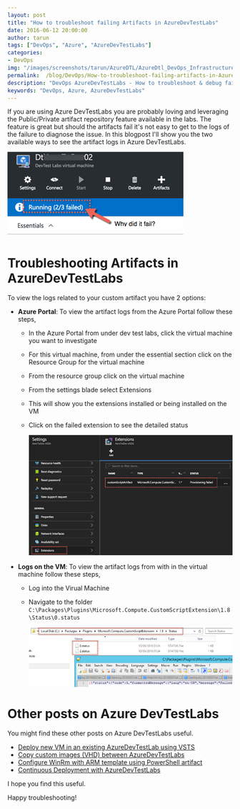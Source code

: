 ```yaml
---
layout: post
title: "How to troubleshoot failing Artifacts in AzureDevTestLabs"
date: 2016-06-12 20:00:00 
author: tarun 
tags: ["DevOps", "Azure", "AzureDevTestLabs"]
categories:
- DevOps
img: "/images/screenshots/tarun/AzureDTL/AzureDtl_DevOps_InfrastructureIsCode.png"
permalink:  /blog/DevOps/How-to-troubleshoot-failing-artifacts-in-AzureDevTestLabs
description: "DevOps AzureDevTestLabs - How to troubleshoot & debug failing artifacts in AzureDevTestLabs"
keywords: "DevOps, Azure, AzureDevTestLabs"
---
```

If you are using Azure DevTestLabs you are probably loving and leveraging the Public/Private artifact repository feature available in the labs. The feature is great but should the artifacts fail it's not easy to get to the logs of the failure to diagnose the issue. In this blogpost I'll show you the two available ways to see the artifact logs in Azure DevTestLabs. 

<!--more--> 

![AzureDevTestLabs InfrastructureIsCode](/images/screenshots/tarun/AzureDTL/AzureDtl_ArtifactDeploymentFailedWhy.png)

# Troubleshooting Artifacts in AzureDevTestLabs
To view the logs related to your custom artifact you have 2 options:

- __Azure Portal__: To view the artifact logs from the Azure Portal follow these steps, 
    - In the Azure Portal from under dev test labs, click the virtual machine you want to investigate
    - For this virtual machine, from under the essential section click on the Resource Group for the virtual machine
    - From the resource group click on the virtual machine 
    - From the settings blade select Extensions 
    - This will show you the extensions installed or being installed on the VM
    - Click on the failed extension to see the detailed status 

      ![AzureDevTestLabs InfrastructureIsCode](/images/screenshots/tarun/AzureDTL/AzureDtl_Artifact-ExtensionFailureLog.png)

- __Logs on the VM__: To view the artifact logs from with in the virtual machine follow these steps, 
    - Log into the Virual Machine
    - Navigate to the folder `C:\Packages\Plugins\Microsoft.Compute.CustomScriptExtension\1.8\Status\0.status`
       
      ![AzureDevTestLabs InfrastructureIsCode](/images/screenshots/tarun/AzureDTL/AzureDtl-StatusFailedArtifactLogFIleS.png)

# Other posts on Azure DevTestLabs
You might find these other posts on Azure DevTestLabs useful.

- [Deploy new VM in an existing AzureDevTestLab using VSTS](http://www.visualstudiogeeks.com/blog/DevOps/Deploy-New-VM-To-Existing-AzureDevTestLab-From-VSTS)
- [Copy custom images (VHD) between AzureDevTestLabs](http://www.visualstudiogeeks.com/blog/DevOps/How-To-Move-CustomImages-VHD-Between-AzureDevTestLabs)
- [Configure WinRm with ARM template using PowerShell artifact](http://www.visualstudiogeeks.com/blog/DevOps/Configure-winrm-with-ARM-template-in-AzureDevTestLab-VM-deployment-using-PowerShell-artifact)
- [Continuous Deployment with AzureDevTestLabs](http://www.visualstudiogeeks.com/blog/DevOps/Use-VSTS-ReleaseManagement-to-Deploy-and-Test-in-AzureDevTestLabs)

I hope you find this useful. 

Happy troubleshooting!
